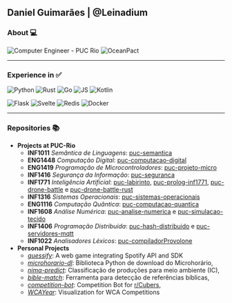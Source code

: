 ## Daniel Guimarães | @Leinadium

### About 💻

![Computer Engineer - PUC Rio](https://badgen.net/badge/%F0%9F%8E%93%20%20PUC%20-%20Rio/Computer%20Engineer/0C945B/)
![OceanPact](https://badgen.net/badge/%F0%9F%92%BC%20Working%20at/OceanPact/00425C/)

---
### Experience in ✅ 

![Python](https://img.shields.io/badge/-Python-0C945B?style=flat&logo=python)
![Rust](https://img.shields.io/badge/-Rust-058BA1?style=flat&logo=rust)
![Go](https://img.shields.io/badge/-Go-0C945B?style=flat&logo=go)
![JS](https://img.shields.io/badge/-JS-058BA1?style=flat&logo=javascript)
![Kotlin](https://img.shields.io/badge/-Kotlin-0C945B?style=flat&logo=kotlin)

![Flask](https://img.shields.io/badge/-Flask-058BA1?style=flat&logo=flask)
![Svelte](https://img.shields.io/badge/-Svelte-0C945B?style=flat&logo=svelte)
![Redis](https://img.shields.io/badge/-Redis-058BA1?style=flat&logo=redis)
![Docker](https://img.shields.io/badge/-Docker-0C945B?style=flat&logo=docker)

---
### Repositories 📚

- **Projects at PUC-Rio**
  - **INF1011** *Semântica de Linguagens*: [puc-semantica](https://github.com/Leinadium/puc-semantica)
  - **ENG1448** *Computação Digital*: [puc-computacao-digital](https://github.com/Leinadium/puc-computacao-digital)
  - **ENG1419** *Programação de Microcontroladores*: [puc-projeto-micro](https://github.com/Leinadium/puc-projeto-micro)
  - **INF1416** *Segurança da Informação*: [puc-seguranca](https://github.com/Leinadium/puc-seguranca)
  - **INF1771** *Inteligência Artificial*: [puc-labirinto](https://github.com/Leinadium/puc-labirinto), [puc-prolog-inf1771](https://github.com/Leinadium/puc-prolog-inf1771), [puc-drone-battle](https://github.com/Leinadium/puc-drone-battle) e [puc-drone-battle-rust](https://github.com/Leinadium/puc-drone-battle-rust)
  - **INF1316** *Sistemas Operacionais*: [puc-sistemas-operacionais](https://github.com/Leinadium/puc-sistemas-operacionais)
  - **ENG1116** *Computação Quântica*: [puc-computacao-quantica](https://github.com/Leinadium/puc-computacao-quantica)
  - **INF1608** *Análise Numérica*: [puc-analise-numerica](https://github.com/Leinadium/puc-analise-numerica) e [puc-simulacao-tecido](https://github.com/Leinadium/puc-simulacao-tecido)
  - **INF1406** *Programação Distribuída*: [puc-hash-distribuido](https://github.com/Leinadium/puc-hash-distribuido) e [puc-servidores-mqtt](https://github.com/Leinadium/puc-servidores-mqtt)
  - **INF1022** *Analisadores Léxicos*: [puc-compiladorProvolone](https://github.com/Leinadium/puc-compiladorProvolone)
- **Personal Projects**
  - *[guessify](https//github.com/Leinadium/guessify)*: A web game integrating Spotify API and SDK
  - *[microhorario-dl](https://github.com/Leinadium/microhorario-dl)*: Biblioteca Python de download do Microhorário,
  - *[nima-predict](https://github.com/Leinadium/nima-predict)*: Classificação de produções para meio ambiente (IC),
  - *[bible-match](https://github.com/Leinadium/bible-match)*: Ferramenta para detecção de referências bíblicas,
  - *[competition-bot](https://github.com/Leinadium/competition-bot)*: Competition Bot for [r/Cubers](reddit.com/r/Cubers),
  - *[WCAYear](https://github.com/Leinadium/WCAYear)*: Visualization for WCA Competitions
